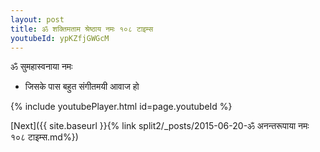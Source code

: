 ```yaml
---
layout: post
title: ॐ शक्तिमताम श्रेष्ठाय नमः १०८ टाइम्स
youtubeId: ypKZfjGWGcM
---
```

 
 
 ॐ सुमहास्वनाया नमः  
 
 -  जिसके पास बहुत संगीतमयी आवाज हो 
 
  
 
  
 
 
 
 
 
 


{% include youtubePlayer.html id=page.youtubeId %}
 
[Next]({{ site.baseurl }}{% link  split2/_posts/2015-06-20-ॐ अनन्तरूपाया नमः १०८ टाइम्स.md%})
 
